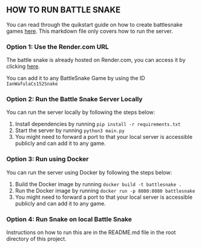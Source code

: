 ## HOW TO RUN BATTLE SNAKE

You can read through the quikstart guide on how to create battlesnake games [here](https://docs.battlesnake.com/quickstart). This markdown file only covers how to run the server.


### Option 1: Use the Render.com URL

The battle snake is already hosted on Render.com, you can access it by clicking [here](https://cs152battlesnake.onrender.com).

You can add it to any BattleSnake Game by using the ID `IanWafulaCs152Snake`

### Option 2: Run the Battle Snake Server Locally

You can run the server locally by following the steps below:

1. Install dependencies by running `pip install -r requirements.txt`
2. Start the server by running `python3 main.py`
3. You might need to forward a port to that your local server is accessible publicly and can add it to any game.

### Option 3: Run using Docker

You can run the server using Docker by following the steps below:
1. Build the Docker image by running `docker build -t battlesnake .`
2. Run the Docker image by running `docker run -p 8080:8080 battlesnake`
3. You might need to forward a port to that your local server is accessible publicly and can add it to any game.

### Option 4: Run Snake on local Battle Snake

Instructions on how to run this are in the README.md file in the root directory of this project.